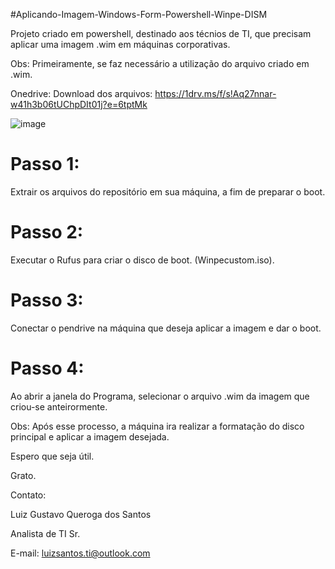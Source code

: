 #Aplicando-Imagem-Windows-Form-Powershell-Winpe-DISM

Projeto criado em powershell, destinado aos técnios de TI, que precisam aplicar uma imagem .wim em máquinas corporativas. 

Obs:  Primeiramente, se faz necessário a utilização do arquivo criado em .wim.

Onedrive: Download dos arquivos: https://1drv.ms/f/s!Aq27nnar-w41h3b06tUChpDIt01j?e=6tptMk

![image](https://user-images.githubusercontent.com/126285028/225759861-1fc1a233-fe75-4c89-9e43-9c62d66f49fc.png)


# Passo 1: 

Extrair os arquivos do repositório em sua máquina, a fim de preparar o boot.

# Passo 2: 

Executar o Rufus para criar o  disco de boot. (Winpecustom.iso).

# Passo 3: 

Conectar o pendrive na máquina que deseja aplicar a imagem e dar o boot.

# Passo 4:  

Ao abrir a janela do Programa, selecionar o arquivo .wim da imagem que criou-se anteirormente.





Obs: Após esse processo, a máquina ira realizar a formatação do disco principal e aplicar a imagem desejada.

Espero que seja útil.

Grato.

Contato:

Luiz Gustavo Queroga dos Santos

Analista de TI Sr.

E-mail: luizsantos.ti@outlook.com








